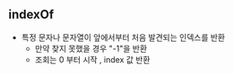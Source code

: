 ## indexOf

* 특정 문자나 문자열이 앞에서부터 처음 발견되는 인덱스를 반환
  * 만약 찾지 못했을 경우 "-1"을 반환
  * 조회는 0 부터 시작 , index 값 반환
